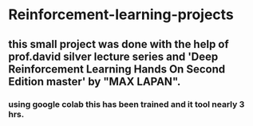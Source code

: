 # Reinforcement-learning-projects
## this small project was done with the help of prof.david silver lecture series and 'Deep Reinforcement Learning Hands On Second Edition master'  by "MAX LAPAN".
### using google colab this has been trained and it tool nearly 3 hrs.
